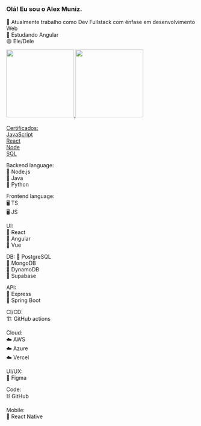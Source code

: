 ### Olá! Eu sou o Alex Muniz.

🔭 Atualmente trabalho como Dev Fullstack com ênfase em desenvolvimento Web
<br>
🌱 Estudando Angular
<br>
😄 Ele/Dele
<br>
<div>
  <a href="https://github.com/virgilhawkins00">
    <img height="180em" src="https://github-readme-stats.vercel.app/api?username=virgilhawkins00&show_icons=true&theme=transparent&bg_color=00000000&include_all_commits=true&count_private=true"/>
    <img height="180em" src="https://github-readme-stats.vercel.app/api/top-langs/?username=virgilhawkins00&layout=donut&size_weight=0&count_weight=1&langs_count=10&theme=transparent&bg_color=00000000&count_private=true"/>
</div>

  <br>  

 <div> 
   Certificados:
   <br>
   <a href="https://www.hackerrank.com/certificates/63ef9a8d6b93" src="https://www.hackerrank.com/certificates/63ef9a8d6b93"> JavaScript </a>
   <br>
   <a href="https://www.hackerrank.com/certificates/812950460902" src="https://www.hackerrank.com/certificates/812950460902"> React </a>
   <br>
   <a href="https://www.hackerrank.com/certificates/95872c27738e" src="https://www.hackerrank.com/certificates/95872c27738e"> Node </a>
   <br>
   <a href="https://www.hackerrank.com/certificates/ce65020048a6" src="https://www.hackerrank.com/certificates/ce65020048a6"> SQL </a> 
   <br>
  </div>  
  
  Backend language:<br>
🧮 Node.js<br>
🧮 Java<br>
🧮 Python<br>

Frontend language:<br>
🖥️ TS<br>
🖥️ JS<br>

UI:<br>
🎨 React<br>
🎨 Angular<br>
🎨 Vue<br>

DB:
📁 PostgreSQL<br>
📁 MongoDB<br>
📁 DynamoDB<br>
📁 Supabase<br>

API:<br>
🔌 Express<br>
🔌 Spring Boot<br>

CI/CD:<br>
🏗️ GitHub actions<br>

Cloud:<br>
☁️ AWS<br>
☁️ Azure<br>
☁️ Vercel<br>

UI/UX:<br>
🎨 Figma<br>

Code:<br>
⛓️ GitHub<br>

Mobile:<br>
📱 React Native<br>
